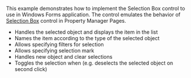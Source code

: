 This example demonstrates how to implement the Selection Box control to use in Windows Forms application. The control emulates the behavior of [Selection Box](https://www.codestack.net/labs/solidworks/swex/pmpage/controls/selection-box/) control in Property Manager Pages.

* Handles the selected object and displays the item in the list
* Names the item according to the type of the selected object
* Allows specifying filters for selection
* Allows specifying selection mark
* Handles new object and clear selections
* Toggles the selection when (e.g. deselects the selected object on second click)